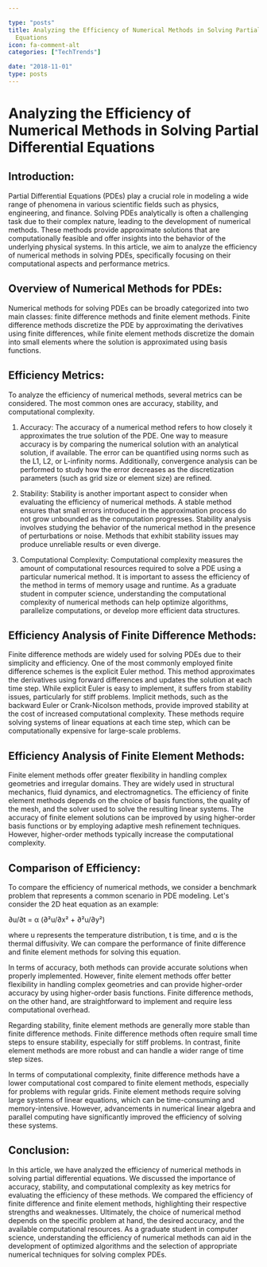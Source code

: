 ```yaml
---

type: "posts"
title: Analyzing the Efficiency of Numerical Methods in Solving Partial Differential
  Equations
icon: fa-comment-alt
categories: ["TechTrends"]

date: "2018-11-01"
type: posts
---
```





# Analyzing the Efficiency of Numerical Methods in Solving Partial Differential Equations

## Introduction:

Partial Differential Equations (PDEs) play a crucial role in modeling a wide range of phenomena in various scientific fields such as physics, engineering, and finance. Solving PDEs analytically is often a challenging task due to their complex nature, leading to the development of numerical methods. These methods provide approximate solutions that are computationally feasible and offer insights into the behavior of the underlying physical systems. In this article, we aim to analyze the efficiency of numerical methods in solving PDEs, specifically focusing on their computational aspects and performance metrics.

## Overview of Numerical Methods for PDEs:

Numerical methods for solving PDEs can be broadly categorized into two main classes: finite difference methods and finite element methods. Finite difference methods discretize the PDE by approximating the derivatives using finite differences, while finite element methods discretize the domain into small elements where the solution is approximated using basis functions.

## Efficiency Metrics:

To analyze the efficiency of numerical methods, several metrics can be considered. The most common ones are accuracy, stability, and computational complexity.

1. Accuracy: 
The accuracy of a numerical method refers to how closely it approximates the true solution of the PDE. One way to measure accuracy is by comparing the numerical solution with an analytical solution, if available. The error can be quantified using norms such as the L1, L2, or L-infinity norms. Additionally, convergence analysis can be performed to study how the error decreases as the discretization parameters (such as grid size or element size) are refined.

2. Stability:
Stability is another important aspect to consider when evaluating the efficiency of numerical methods. A stable method ensures that small errors introduced in the approximation process do not grow unbounded as the computation progresses. Stability analysis involves studying the behavior of the numerical method in the presence of perturbations or noise. Methods that exhibit stability issues may produce unreliable results or even diverge.

3. Computational Complexity:
Computational complexity measures the amount of computational resources required to solve a PDE using a particular numerical method. It is important to assess the efficiency of the method in terms of memory usage and runtime. As a graduate student in computer science, understanding the computational complexity of numerical methods can help optimize algorithms, parallelize computations, or develop more efficient data structures.

## Efficiency Analysis of Finite Difference Methods:

Finite difference methods are widely used for solving PDEs due to their simplicity and efficiency. One of the most commonly employed finite difference schemes is the explicit Euler method. This method approximates the derivatives using forward differences and updates the solution at each time step. While explicit Euler is easy to implement, it suffers from stability issues, particularly for stiff problems. Implicit methods, such as the backward Euler or Crank-Nicolson methods, provide improved stability at the cost of increased computational complexity. These methods require solving systems of linear equations at each time step, which can be computationally expensive for large-scale problems.

## Efficiency Analysis of Finite Element Methods:

Finite element methods offer greater flexibility in handling complex geometries and irregular domains. They are widely used in structural mechanics, fluid dynamics, and electromagnetics. The efficiency of finite element methods depends on the choice of basis functions, the quality of the mesh, and the solver used to solve the resulting linear systems. The accuracy of finite element solutions can be improved by using higher-order basis functions or by employing adaptive mesh refinement techniques. However, higher-order methods typically increase the computational complexity.

## Comparison of Efficiency:

To compare the efficiency of numerical methods, we consider a benchmark problem that represents a common scenario in PDE modeling. Let's consider the 2D heat equation as an example:

∂u/∂t = α (∂²u/∂x² + ∂²u/∂y²)

where u represents the temperature distribution, t is time, and α is the thermal diffusivity. We can compare the performance of finite difference and finite element methods for solving this equation.

In terms of accuracy, both methods can provide accurate solutions when properly implemented. However, finite element methods offer better flexibility in handling complex geometries and can provide higher-order accuracy by using higher-order basis functions. Finite difference methods, on the other hand, are straightforward to implement and require less computational overhead.

Regarding stability, finite element methods are generally more stable than finite difference methods. Finite difference methods often require small time steps to ensure stability, especially for stiff problems. In contrast, finite element methods are more robust and can handle a wider range of time step sizes.

In terms of computational complexity, finite difference methods have a lower computational cost compared to finite element methods, especially for problems with regular grids. Finite element methods require solving large systems of linear equations, which can be time-consuming and memory-intensive. However, advancements in numerical linear algebra and parallel computing have significantly improved the efficiency of solving these systems.

## Conclusion:

In this article, we have analyzed the efficiency of numerical methods in solving partial differential equations. We discussed the importance of accuracy, stability, and computational complexity as key metrics for evaluating the efficiency of these methods. We compared the efficiency of finite difference and finite element methods, highlighting their respective strengths and weaknesses. Ultimately, the choice of numerical method depends on the specific problem at hand, the desired accuracy, and the available computational resources. As a graduate student in computer science, understanding the efficiency of numerical methods can aid in the development of optimized algorithms and the selection of appropriate numerical techniques for solving complex PDEs.